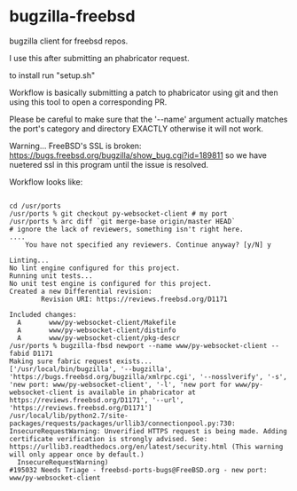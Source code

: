 bugzilla-freebsd
================

bugzilla client for freebsd repos.

I use this after submitting an phabricator request.

to install run "setup.sh"

Workflow is basically submitting a patch to phabricator using git and then using this tool to open a corresponding PR.

Please be careful to make sure that the '--name' argument actually matches the port's category and directory EXACTLY otherwise it will not work.

Warning... FreeBSD's SSL is broken: https://bugs.freebsd.org/bugzilla/show_bug.cgi?id=189811 so we have nuetered ssl in this program until the issue is resolved.

Workflow looks like:

```

cd /usr/ports
/usr/ports % git checkout py-websocket-client # my port
/usr/ports % arc diff `git merge-base origin/master HEAD`
# ignore the lack of reviewers, something isn't right here.
....
    You have not specified any reviewers. Continue anyway? [y/N] y

Linting...
No lint engine configured for this project.
Running unit tests...
No unit test engine is configured for this project.
Created a new Differential revision:
        Revision URI: https://reviews.freebsd.org/D1171

Included changes:
  A       www/py-websocket-client/Makefile
  A       www/py-websocket-client/distinfo
  A       www/py-websocket-client/pkg-descr
/usr/ports % bugzilla-fbsd newport --name www/py-websocket-client --fabid D1171
Making sure fabric request exists...
['/usr/local/bin/bugzilla', '--bugzilla', 'https://bugs.freebsd.org/bugzilla/xmlrpc.cgi', '--nosslverify', '-s', 'new port: www/py-websocket-client', '-l', 'new port for www/py-websocket-client is available in phabricator at https://reviews.freebsd.org/D1171', '--url', 'https://reviews.freebsd.org/D1171']
/usr/local/lib/python2.7/site-packages/requests/packages/urllib3/connectionpool.py:730: InsecureRequestWarning: Unverified HTTPS request is being made. Adding certificate verification is strongly advised. See: https://urllib3.readthedocs.org/en/latest/security.html (This warning will only appear once by default.)
  InsecureRequestWarning)
#195032 Needs Triage - freebsd-ports-bugs@FreeBSD.org - new port: www/py-websocket-client
```
